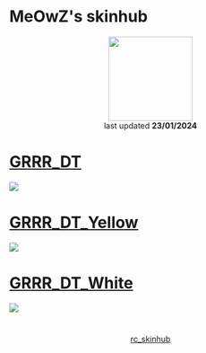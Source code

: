 # MeOwZ's skinhub
<p align="center">
<a href="https://osu.ppy.sh/users/17446380">
  <img src="https://a.ppy.sh/17446380"  
       width="150"
       height="150"></a>
<br>
last updated <b>23/01/2024</b>
</p>

# [GRRR_DT](https://github.com/ryancranie/skinhub/raw/tyfh/player/meowz/GRRR_DT.osk)
[![](https://lh3.googleusercontent.com/u/0/drive-viewer/AEYmBYS-0tCXOrvtEWpmkrnpdgAxcvpsAY93bwQT9u32ztDgM-2wVnwNApIcrL9tUKyFQHMCXJ1bYfeEuIjG5x6YB8_vfma77g=w1920-h955)](https://github.com/ryancranie/skinhub/raw/tyfh/player/meowz/GRRR_DT.osk)

# [GRRR_DT_Yellow](https://github.com/ryancranie/skinhub/raw/tyfh/player/meowz/GRRR_DT_Yellow.osk)
[![](https://lh3.googleusercontent.com/u/0/drive-viewer/AEYmBYSjHvgLb5_FmMNr95QGqTTLDQhnHWLo-pYMJLxzjA9SYmi8u1G0LgoZ9soslucU_NCmESdTNHGZR8ZrcTL7H0zFizKnsw=w1920-h955)](https://github.com/ryancranie/skinhub/raw/tyfh/player/meowz/GRRR_DT_Yellow.osk)

# [GRRR_DT_White](https://github.com/ryancranie/skinhub/raw/tyfh/player/meowz/GRRR_DT_White.osk)
[![](https://lh3.googleusercontent.com/u/0/drive-viewer/AEYmBYS-0tCXOrvtEWpmkrnpdgAxcvpsAY93bwQT9u32ztDgM-2wVnwNApIcrL9tUKyFQHMCXJ1bYfeEuIjG5x6YB8_vfma77g=w1920-h955)](https://github.com/ryancranie/skinhub/raw/tyfh/player/meowz/GRRR_DT_White.osk)

#
<p align="center">
  <a href="https://github.com/ryancranie/skinhub">rc_skinhub</a>
 </p>



